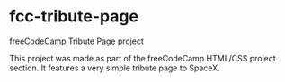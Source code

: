 # fcc-tribute-page
freeCodeCamp Tribute Page project

This project was made as part of the freeCodeCamp HTML/CSS project section. It features a very simple tribute page to SpaceX.
